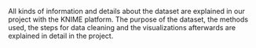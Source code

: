 All kinds of information and details about the dataset are explained in our project with the KNIME platform.
The purpose of the dataset, the methods used, the steps for data cleaning and the visualizations afterwards are explained in detail in the project.
